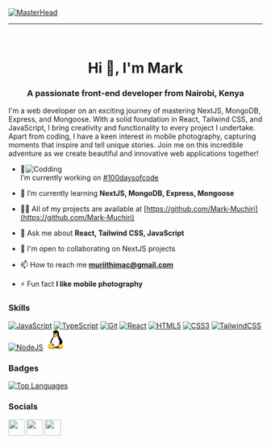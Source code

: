 [![MasterHead](https://repository-images.githubusercontent.com/588181932/e36ec678-7984-4cdd-8e4c-a3932772ff8e)]()

---
<br/>

<h1 align="center">Hi 👋, I'm Mark</h1>
<h3 align="center">A passionate front-end developer from Nairobi, Kenya</h3>

I'm a web developer on an exciting journey of mastering NextJS, MongoDB, Express, and Mongoose. With a solid foundation in React, Tailwind CSS, and JavaScript, I bring creativity and functionality to every project I undertake. Apart from coding, I have a keen interest in mobile photography, capturing moments that inspire and tell unique stories. Join me on this incredible adventure as we create beautiful and innovative web applications together!

<img align="right" alt="Codding" width="470" src="https://media1.giphy.com/media/qgQUggAC3Pfv687qPC/giphy.gif?cid=ecf05e478g1dn6ric1wdun7mjfs5r5i7rf1lun6cmxufrt1c&ep=v1_gifs_search&rid=giphy.gif&ct=g">


- 🔭 I’m currently working on [#100daysofcode](https://twitter.com/Mark_McCoder)

- 🌱 I’m currently learning **NextJS, MongoDB, Express, Mongoose**

- 👨‍💻 All of my projects are available at [https://github.com/Mark-Muchiri](https://github.com/Mark-Muchiri)

- 💬 Ask me about **React, Tailwind CSS, JavaScript**

- 🤝  I'm open to collaborating on NextJS projects

- 📫 How to reach me **muriithimac@gmail.com**

- ⚡ Fun fact **I like mobile photography**

### Skills  

<p align="left">
<a href="https://developer.mozilla.org/en-US/docs/Web/JavaScript" target="_blank" rel="noreferrer"><img src="https://raw.githubusercontent.com/danielcranney/readme-generator/main/public/icons/skills/javascript-colored.svg" width="36" height="36" alt="JavaScript" /></a>
<a href="https://www.typescriptlang.org/" target="_blank" rel="noreferrer"><img src="https://raw.githubusercontent.com/danielcranney/readme-generator/main/public/icons/skills/typescript-colored.svg" width="36" height="36" alt="TypeScript" /></a>
<a href="https://git-scm.com/" target="_blank" rel="noreferrer"><img src="https://raw.githubusercontent.com/danielcranney/readme-generator/main/public/icons/skills/git-colored.svg" width="36" height="36" alt="Git" /></a>
<a href="https://reactjs.org/" target="_blank" rel="noreferrer"><img src="https://raw.githubusercontent.com/danielcranney/readme-generator/main/public/icons/skills/react-colored.svg" width="36" height="36" alt="React" /></a>
<a href="https://developer.mozilla.org/en-US/docs/Glossary/HTML5" target="_blank" rel="noreferrer"><img src="https://raw.githubusercontent.com/danielcranney/readme-generator/main/public/icons/skills/html5-colored.svg" width="36" height="36" alt="HTML5" /></a>
<a href="https://www.w3.org/TR/CSS/#css" target="_blank" rel="noreferrer"><img src="https://raw.githubusercontent.com/danielcranney/readme-generator/main/public/icons/skills/css3-colored.svg" width="36" height="36" alt="CSS3" /></a>
<a href="https://tailwindcss.com/" target="_blank" rel="noreferrer"><img src="https://raw.githubusercontent.com/danielcranney/readme-generator/main/public/icons/skills/tailwindcss-colored.svg" width="36" height="36" alt="TailwindCSS" /></a>
<a href="https://nodejs.org/en/" target="_blank" rel="noreferrer"><img src="https://raw.githubusercontent.com/danielcranney/readme-generator/main/public/icons/skills/nodejs-colored.svg" width="36" height="36" alt="NodeJS" /></a>
<a href="https://www.linux.org/" target="_blank" rel="noreferrer"> <img src="https://raw.githubusercontent.com/devicons/devicon/master/icons/linux/linux-original.svg" alt="linux" width="40" height="40"/> </a>
</p>

### Badges

<a href="https://github.com/Mark-Muchiri" align="left"><img src="https://github-readme-stats.vercel.app/api/top-langs/?username=Mark-Muchiri&langs_count=10&title_color=facc15&text_color=3382ed&icon_color=3382ed&bg_color=0f172a&hide_border=true&locale=en&custom_title=Top%20%Languages" alt="Top Languages" /></a>

### Socials

<p align="left"> <a href="https://www.github.com/Mark-Muchiri" target="_blank" rel="noreferrer"><img src="https://raw.githubusercontent.com/danielcranney/readme-generator/main/public/icons/socials/github-dark.svg" width="32" height="32" /></a> <a href="http://www.instagram.com/elitsome" target="_blank" rel="noreferrer"><img src="https://raw.githubusercontent.com/danielcranney/readme-generator/main/public/icons/socials/instagram.svg" width="32" height="32" /></a> <a href="https://www.twitter.com/Mark_McCoder" target="_blank" rel="noreferrer"><img src="https://raw.githubusercontent.com/danielcranney/readme-generator/main/public/icons/socials/twitter.svg" width="32" height="32" /></a></p>
